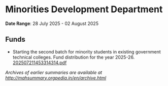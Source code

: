 # Minorities Development Department

**Date Range**: 28 July 2025 - 02 August 2025


## Funds
- Starting the second batch for minority students in existing government technical colleges. Fund distribution for the year 2025-26.\
  [202507211453314314.pdf](https://gr.maharashtra.gov.in/Site/Upload/Government%20Resolutions/English/202507211453314314.pdf)


*Archives of earlier summaries are available at http://mahsummary.orgpedia.in/en/archive.html*